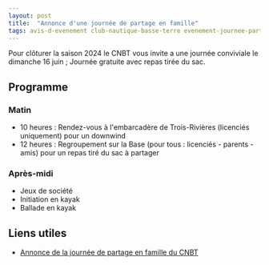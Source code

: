 ```yaml
---
layout: post
title:  "Annonce d'une journée de partage en famille"
tags: avis-d-evenement club-nautique-basse-terre evenement-journee-partage-famille-2024 ville-basse-terre
---
```


Pour clôturer la saison 2024 le CNBT vous invite a une journée conviviale le dimanche 16 juin ; Journée gratuite avec repas tirée du sac.

## Programme

### Matin

* 10 heures : Rendez-vous à l'embarcadère de Trois-Rivières (licenciés uniquement) pour un downwind
* 12 heures : Regroupement sur la Base (pour tous : licenciés - parents - amis) pour un repas tiré du sac à partager

### Après-midi

* Jeux de société
* Initiation en kayak
* Ballade en kayak

## Liens utiles

* [Annonce de la journée de partage en famille du CNBT](/assets/club-nautique-basse-terre/2024-avis-evenement-journee-de-partage-en-famille.jpeg)